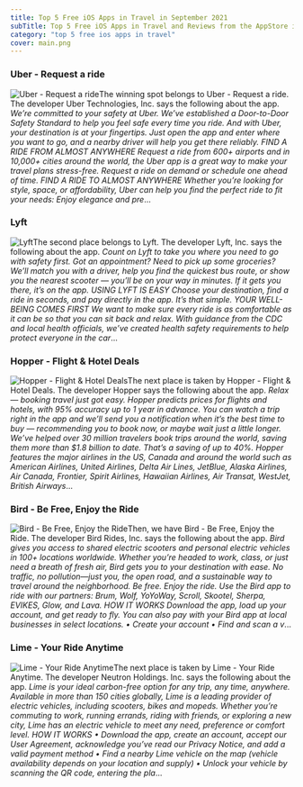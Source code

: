 ```yaml
---
title: Top 5 Free iOS Apps in Travel in September 2021
subTitle: Top 5 Free iOS Apps in Travel and Reviews from the AppStore in September 2021.
category: "top 5 free ios apps in travel"
cover: main.png
---
```


### Uber - Request a ride

![Uber - Request a ride](https://is4-ssl.mzstatic.com/image/thumb/Purple125/v4/5f/d5/f6/5fd5f6e1-405c-1d50-54cb-4d26d0ba093f/AppIcon-0-0-1x_U007emarketing-0-0-0-7-0-0-sRGB-0-0-0-GLES2_U002c0-512MB-85-220-0-0.png/100x100bb.png)The winning spot belongs to Uber - Request a ride. The developer Uber Technologies, Inc. says the following about the app. _We’re committed to your safety at Uber. We’ve established a Door-to-Door Safety Standard to help you feel safe every time you ride.  And with Uber, your destination is at your fingertips. Just open the app and enter where you want to go, and a nearby driver will help you get there reliably.  FIND A RIDE FROM ALMOST ANYWHERE Request a ride from 600+ airports and in 10,000+ cities around the world, the Uber app is a great way to make your travel plans stress-free. Request a ride on demand or schedule one ahead of time.      FIND A RIDE TO ALMOST ANYWHERE Whether you’re looking for style, space, or affordability, Uber can help you find the perfect ride to fit your needs:  Enjoy elegance and pre_...

### Lyft

![Lyft](https://is2-ssl.mzstatic.com/image/thumb/Purple125/v4/ba/3e/73/ba3e73ab-3d57-488f-aaf4-9a255c9c4d3c/PassengerAppIcon-0-0-1x_U007emarketing-0-0-0-7-0-0-sRGB-0-0-0-GLES2_U002c0-512MB-85-220-0-0.png/100x100bb.png)The second place belongs to Lyft. The developer Lyft, Inc. says the following about the app. _Count on Lyft to take you where you need to go with safety first. Got an appointment? Need to pick up some groceries? We’ll match you with a driver, help you find the quickest bus route, or show you the nearest scooter — you’ll be on your way in minutes. If it gets you there, it’s on the app.   USING LYFT IS EASY Choose your destination, find a ride in seconds, and pay directly in the app. It’s that simple.   YOUR WELL-BEING COMES FIRST We want to make sure every ride is as comfortable as it can be so that you can sit back and relax. With guidance from the CDC and local health officials, we’ve created health safety requirements to help protect everyone in the car_...

### Hopper - Flight & Hotel Deals

![Hopper - Flight & Hotel Deals](https://is5-ssl.mzstatic.com/image/thumb/Purple125/v4/4b/b4/09/4bb40927-9741-0522-684f-c97b3ba46282/AppIcon-1x_U007emarketing-0-5-0-85-220.png/100x100bb.png)The next place is taken by Hopper - Flight & Hotel Deals. The developer Hopper says the following about the app. _Relax — booking travel just got easy.  Hopper predicts prices for flights and hotels, with 95% accuracy up to 1 year in advance. You can watch a trip right in the app and we’ll send you a notification when it’s the best time to buy — recommending you to book now, or maybe wait just a little longer.  We’ve helped over 30 million travelers book trips around the world, saving them more than $1.8 billion to date. That’s a saving of up to 40%.  Hopper features the major airlines in the US, Canada and around the world such as American Airlines, United Airlines, Delta Air Lines, JetBlue, Alaska Airlines, Air Canada, Frontier, Spirit Airlines, Hawaiian Airlines, Air Transat, WestJet, British Airways_...

### Bird - Be Free, Enjoy the Ride

![Bird - Be Free, Enjoy the Ride](https://is2-ssl.mzstatic.com/image/thumb/Purple115/v4/6b/18/06/6b1806a8-6a89-4b32-1f88-cc321c76b468/AppIcon-0-0-1x_U007emarketing-0-0-0-5-0-0-sRGB-0-0-0-GLES2_U002c0-512MB-85-220-0-0.png/100x100bb.png)Then, we have Bird - Be Free, Enjoy the Ride. The developer Bird Rides, Inc. says the following about the app. _Bird gives you access to shared electric scooters and personal electric vehicles in 100+ locations worldwide. Whether you’re headed to work, class, or just need a breath of fresh air, Bird gets you to your destination with ease. No traffic, no pollution—just you, the open road, and a sustainable way to travel around the neighborhood. Be free. Enjoy the ride.  Use the Bird app to ride with our partners: Brum, Wolf, YoYoWay, Scroll, Skootel, Sherpa, EVIKES, Glow, and Lava.  HOW IT WORKS  Download the app, load up your account, and get ready to fly. You can also pay with your Bird app at local businesses in select locations.         •        Create your account        •        Find and scan a v_...

### Lime - Your Ride Anytime

![Lime - Your Ride Anytime](https://is1-ssl.mzstatic.com/image/thumb/Purple125/v4/a3/d0/cf/a3d0cf8c-e3a0-bcaf-f300-f69393e6f00c/AppIcon-0-0-1x_U007emarketing-0-0-0-5-0-0-sRGB-0-0-0-GLES2_U002c0-512MB-85-220-0-0.png/100x100bb.png)The next place is taken by Lime - Your Ride Anytime. The developer Neutron Holdings. Inc. says the following about the app. _Lime is your ideal carbon-free option for any trip, any time, anywhere.   Available in more than 150 cities globally, Lime is a leading provider of electric vehicles, including scooters, bikes and mopeds. Whether you’re commuting to work, running errands, riding with friends, or exploring a new city, Lime has an electric vehicle to meet any need, preference or comfort level.    HOW IT WORKS 	•	Download the app, create an account, accept our User Agreement, acknowledge you’ve read our Privacy Notice, and add a valid payment method 	•	Find a nearby Lime vehicle on the map (vehicle availability depends on your location and supply) 	•	Unlock your vehicle by scanning the QR code, entering the pla_...

